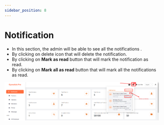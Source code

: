 ```yaml
---
sidebar_position: 8
---
```


# Notification
- In this section, the admin will be able to see all the notifications .
- By clicking on delete icon that will delete the notification.
- By clicking on **Mark as read** button that will mark the notification as read.
- By clicking on **Mark all as read** button that will mark all the notifications as read.

![notification](./img/n1.png)
